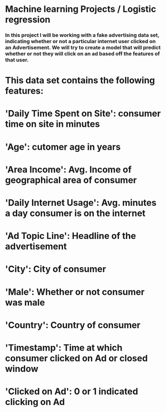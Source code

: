 # Machine learning Projects / Logistic regression

### In this project I will be working with a fake advertising data set, indicating whether or not a particular internet user clicked on an Advertisement. We will try to create a model that will predict whether or not they will click on an ad based off the features of that user.

# This data set contains the following features:

# 'Daily Time Spent on Site': consumer time on site in minutes
# 'Age': cutomer age in years
# 'Area Income': Avg. Income of geographical area of consumer
# 'Daily Internet Usage': Avg. minutes a day consumer is on the internet
# 'Ad Topic Line': Headline of the advertisement
# 'City': City of consumer
# 'Male': Whether or not consumer was male
# 'Country': Country of consumer
# 'Timestamp': Time at which consumer clicked on Ad or closed window
# 'Clicked on Ad': 0 or 1 indicated clicking on Ad
